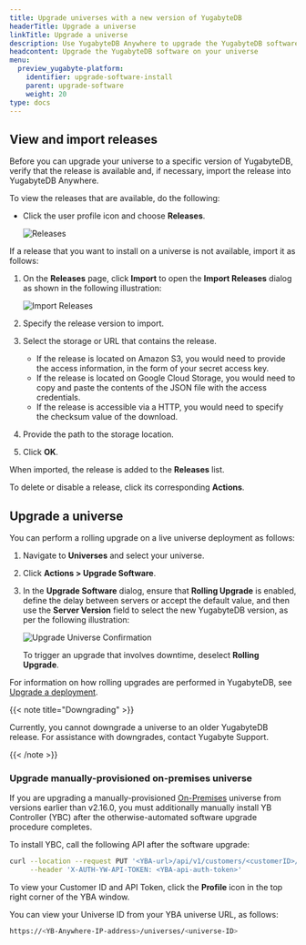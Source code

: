 ```yaml
---
title: Upgrade universes with a new version of YugabyteDB
headerTitle: Upgrade a universe
linkTitle: Upgrade a universe
description: Use YugabyteDB Anywhere to upgrade the YugabyteDB software on universes.
headcontent: Upgrade the YugabyteDB software on your universe
menu:
  preview_yugabyte-platform:
    identifier: upgrade-software-install
    parent: upgrade-software
    weight: 20
type: docs
---
```


## View and import releases

Before you can upgrade your universe to a specific version of YugabyteDB, verify that the release is available and, if necessary, import the release into YugabyteDB Anywhere.

To view the releases that are available, do the following:

- Click the user profile icon and choose **Releases**.

    ![Releases](/images/yp/releases-list.png)

If a release that you want to install on a universe is not available, import it as follows:

1. On the **Releases** page, click **Import** to open the **Import Releases** dialog as shown in the following illustration:

    ![Import Releases](/images/yp/import-releases.png)

1. Specify the release version to import.

1. Select the storage or URL that contains the release.

    - If the release is located on Amazon S3, you would need to provide the access information, in the form of your secret access key.
    - If the release is located on Google Cloud Storage, you would need to copy and paste the contents of the JSON file with the access credentials.
    - If the release is accessible via a HTTP, you would need to specify the checksum value of the download.

1. Provide the path to the storage location.

1. Click **OK**.

When imported, the release is added to the **Releases** list.

To delete or disable a release, click its corresponding **Actions**.

## Upgrade a universe

You can perform a rolling upgrade on a live universe deployment as follows:

1. Navigate to **Universes** and select your universe.

1. Click **Actions > Upgrade Software**.

1. In the **Upgrade Software** dialog, ensure that **Rolling Upgrade** is enabled, define the delay between servers or accept the default value, and then use the **Server Version** field to select the new YugabyteDB version, as per the following illustration:

    ![Upgrade Universe Confirmation](/images/ee/upgrade-univ-2.png)

    To trigger an upgrade that involves downtime, deselect **Rolling Upgrade**.

For information on how rolling upgrades are performed in YugabyteDB, see [Upgrade a deployment](../../../manage/upgrade-deployment/).

{{< note title="Downgrading" >}}

Currently, you cannot downgrade a universe to an older YugabyteDB release. For assistance with downgrades, contact Yugabyte Support.

{{< /note >}}

### Upgrade manually-provisioned on-premises universe

If you are upgrading a manually-provisioned [On-Premises](../../configure-yugabyte-platform/set-up-cloud-provider/on-premises/) universe from versions earlier than v2.16.0, you must additionally manually install YB Controller (YBC) after the otherwise-automated software upgrade procedure completes.

To install YBC, call the following API after the software upgrade:

```sh
curl --location --request PUT '<YBA-url>/api/v1/customers/<customerID>/universes/<UniverseID>/ybc/install' \
     --header 'X-AUTH-YW-API-TOKEN: <YBA-api-auth-token>'
```

To view your Customer ID and API Token, click the **Profile** icon in the top right corner of the YBA window.

You can view your Universe ID from your YBA universe URL, as follows:

```sh
https://<YB-Anywhere-IP-address>/universes/<universe-ID>
```
